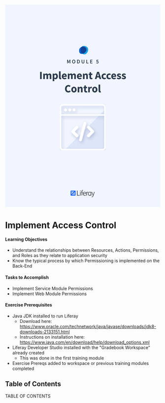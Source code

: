 <img src="images/cover.png" />

<div class="page"></div>

# Implement Access Control 

<div class="ahead">

#### Learning Objectives

* Understand the relationships between Resources, Actions, Permissions, and Roles as they relate to application security
* Know the typical process by which Permissioning is implemented on the Back-End

#### Tasks to Accomplish

* Implement Service Module Permissions
* Implement Web Module Permissions

#### Exercise Prerequisites

* Java JDK installed to run Liferay
    - Download here: <a href="https://www.oracle.com/technetwork/java/javase/downloads/jdk8-downloads-2133151.html">https://www.oracle.com/technetwork/java/javase/downloads/jdk8-downloads-2133151.html</a>
    - Instructions on installation here: <a href="https://www.java.com/en/download/help/download_options.xml">https://www.java.com/en/download/help/download_options.xml</a>
* Liferay Developer Studio installed with the "Gradebook Workspace" already created
	- This was done in the first training module
* Exercise Prereqs added to workspace or previous training modules completed

</div>

<h2>Table of Contents</h2>

TABLE OF CONTENTS